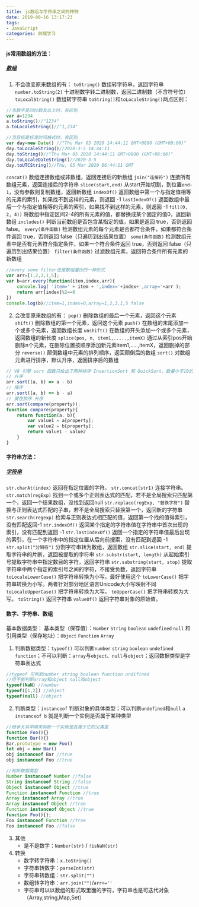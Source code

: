 ```yaml
---
title: js数组与字符串之间的种种
date: 2019-08-16 13:17:23
tags: 
- JavaScript
categories: 前端学习
---
```

#### js常用数组的方法：
##### [数组](https://developer.mozilla.org/zh-CN/docs/Web/JavaScript/Reference/Global_Objects/Array)
1. 不会改变原来数组的有：
`toString()`  数组转字符串，返回字符串
`number.toString(2)`  十进制数字转二进制数，返回二进制数（不含符号位）
`toLocalString()`  数组转字符串
`toString()`和`toLocaleString()`两点区别：
``` js
//当数字是四位数及以上时，有区别
var a=1234
a.toString()//"1234"
a.toLocaleString()//"1,234"

//当目标是标准时间格式时，有区别
var day=new Date() //"Thu Mar 05 2020 14:44:11 GMT+0800 (GMT+08:00)"
day.toLocaleString()//2020-3-5 14:44:11
day.toString()//"Thu Mar 05 2020 14:44:11 GMT+0800 (GMT+08:00)"
day.toLocaleDateString()//2020-3-5
day.toUTCString()//Thu, 05 Mar 2020 06:44:11 GMT
```
`concat()`  数组连接数组或非数组，返回连接后的新数组
`join("连接符")`  连接所有数组元素，返回连接后的字符串
`slice(start,end)`  从start开始切割，到位置`end-1`，没有参数则复制数组，返回新数组
`indexOf()`  返回数组中第一个与指定值相等的元素的索引，如果找不到这样的元素，则返回 -1
`lastIndexOf()`  返回数组中最后一个与指定值相等的元素的索引，如果找不到这样的元素，则返回 -1
`fill(0, 2, 4))`  将数组中指定区间2-4的所有元素的值，都替换成某个固定的值0，返回新数组
`includes()`  判断当前数组是否包含某指定的值，如果是返回 true，否则返回 false。
`every(条件函数)`  检测数组元素的每个元素是否都符合条件，如果都符合条件返回 true，否则返回 false（只遍历到出结果位置）
`some(条件函数)`  检测数组元素中是否有元素符合指定条件，如果一个符合条件返回 true，否则返回 false（只遍历到出结果位置）
`filter(条件函数)`  过滤数组元素，返回符合条件所有元素的新数组
``` js
//every some filter也是数组遍历的一种形式
var arr=[1,2,3,1,5];
var b=arr.every(function(item,index,arr){
    console.log( 'item=' + item + ',index='+index+',array='+arr ); 
    return arr[index]%2==0
})
console.log(b)//item=1,index=0,array=1,2,3,1,5 false
```

2. 会改变原来数组的有：
`pop()` 删除数组的最后一个元素，返回这个元素
`shift()` 删除数组的第一个元素，返回这个元素
`push()` 在数组的末尾添加一个或多个元素，返回数组长度
`unshift()` 在数组的开头添加一个或多个元素，返回数组的新长度
`splice(pos, n, item1,.....,itemX)` 通过从索引pos开始删除n个元素，在删除位置按顺序添加新元素item1,.....,itemX，返回删掉的部分
`reverse()` 颠倒数组中元素的排列顺序，返回颠倒后的数组
`sort()` 对数组元素进行排序，默认升序，返回排序后的数组
``` js
// V8 引擎 sort 函数只给出了两种排序 InsertionSort 和 QuickSort，数量小于10的数组使用 InsertionSort，比10大的数组则使用 QuickSort。
// 升序
arr.sort((a, b) => a - b)
// 降序
arr.sort((a, b) => b - a)
// 属性排序 升序
arr.sort(compare(property));
function compare(property){
    return function(a, b){
        var value1 = a[property];
        var value2 = b[property];
        return value1 - value2
    }
}

```

#### 字符串方法：
##### [字符串](https://www.w3school.com.cn/js/js_obj_string.asp)
`str.charAt(index)`	返回在指定位置的字符。
`str.concat(str1)`	连接字符串。
`str.match(regExp)`	找到一个或多个正则表达式的匹配，若不是全局搜索只匹配第一个，返回一个结果数组，没找到返回null
`str.replace(regExp, "替换字符")`	替换与正则表达式匹配的子串，若不是全局搜索只替换第一个，返回新的字符串
`str.search(regexp)` 	检索与正则表达式相匹配的值，返回第一个找的值得索引，没有匹配返回-1
`str.indexOf()`     返回某个指定的字符串值在字符串中首次出现的索引，没有匹配到返回 -1
`str.lastIndexOf()` 返回一个指定的字符串值最后出现的索引，在一个字符串中的指定位置从后向前搜索，没有匹配到返回 -1
`str.split("分隔符")`  分割字符串转为数组，返回数组
`str.slice(start, end)`	 提取字符串的片断，返回被提取的字符串
`str.substr(start, length)`  从起始索引号提取字符串中指定数目的字符，返回字符串
`str.substring(start, stop)`	提取字符串中两个指定的索引号之间的字符，不接受负数，返回字符串
`toLocaleLowerCase()`	把字符串转换为小写。最好使用这个
`toLowerCase()`	 把字符串转换为小写。两者针对部分地区语言Unicode大小写映射不同
`toLocaleUpperCase()`	把字符串转换为大写。
`toUpperCase()`	 把字符串转换为大写。
`toString()`   返回字符串
`valueOf()`	 返回字符串对象的原始值。

#### 数字、字符串、数组
基本数据类型：
基本类型（保存值）：`Number` `String` `boolean`  `undefined` `null` 和 引用类型（保存地址）：`Object` `Function` `Array`
1. 判断数据类型：`typeof()` 可以判断`number` `string` `boolean` `undefined` `function`；不可以判断：`array`与`object`、`null`与`object`；返回数据类型是字符串表达式
``` js
//typeof 可判断number string boolean function undifined
//但不能判断array和object null和object
typeof(NaN) //number
typeof([1,2]) //object
typeof(null) //object
```
2. 判断类型：`instanceof` 判断对象的具体类型；可以判断`undefined`和`null`
`a instanceof b` 就是判断一个实例是否属于某种类型
``` js
//继承关系中用来判断一个实例是否属于它的父类型
function Foo(){}
function Bar(){}
Bar.prototype = new Foo()
let obj = new Bar()
obj instanceof Bar //true
obj instanceof Foo //true

//判断数据类型
Number instanceof Number //false
String instanceof String //false
Object instanceof Object //true
Function instanceof Function //true
Array instanceof Array //true
Array instanceof Object //true
Function instanceof Object //true
function Foo(){};
Foo instanceof Function //true
Foo instanceof Foo //false
```
3. 其他
    - 是不是数字：`Number(str)` / `!isNaN(str)`
4. 转换
    - 数字转字符串：`x.toString()`
    - 字符串转数字：`parseInt(str)`
    - 字符串转数组：`str.split("")`
    - 数组转字符串：`arr.join("")`/`arr+=''`
    - 字符串可以以数组的形式取里面的字符，字符串也是可迭代对象（Array,string,Map,Set）

